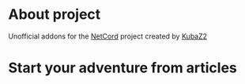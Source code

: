 # About project

Unofficial addons for the [NetCord](https://github.com/KubaZ2/NetCord) project created by [KubaZ2](https://github.com/KubaZ2)

# Start your adventure from articles
